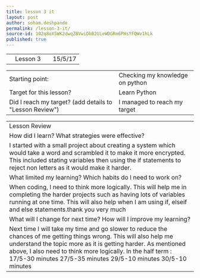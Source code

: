 ```yaml
---
title: lesson 3 it
layout: post
author: soham.deshpande
permalink: /lesson-3-it/
source-id: 102q8oX5WK2dwqZBVwiDhB2UieWDGRm6PHsYFQWv1hLk
published: true
---
```

<table>
  <tr>
    <td></td>
    <td>Lesson 3 </td>
    <td>        </td>
    <td>15/5/17</td>
  </tr>
</table>


<table>
  <tr>
    <td>Starting point:</td>
    <td>Checking my knowledge on python </td>
  </tr>
  <tr>
    <td>Target for this lesson?</td>
    <td>Learn Python</td>
  </tr>
  <tr>
    <td>Did I reach my target? 
(add details to "Lesson Review")</td>
    <td> I managed to reach my target</td>
  </tr>
</table>


<table>
  <tr>
    <td>Lesson Review</td>
  </tr>
  <tr>
    <td>How did I learn? What strategies were effective? </td>
  </tr>
  <tr>
    <td>I started with a small project about creating a system which would take a word and scrambled it to make it more encrypted. This included stating variables then using the if statements to reject non letters as it would make it harder.</td>
  </tr>
  <tr>
    <td>What limited my learning? Which habits do I need to work on? </td>
  </tr>
  <tr>
    <td>When coding, I need to think more logically. This will help me in completing the harder projects such as having lots of variables running at one time. This will also help when I am using if, elseif and else statements.thank you very much </td>
  </tr>
  <tr>
    <td>What will I change for next time? How will I improve my learning?</td>
  </tr>
  <tr>
    <td>Next time I will take my time and go slower to reduce the chances of me getting things wrong. This will also help me understand the topic more as it is getting harder. 
As mentioned above, I also need to think more logically.
In the half term :
17/5-30 minutes
27/5-35 minutes
29/5-10 minutes
30/5-10 minutes
</td>
  </tr>
</table>


